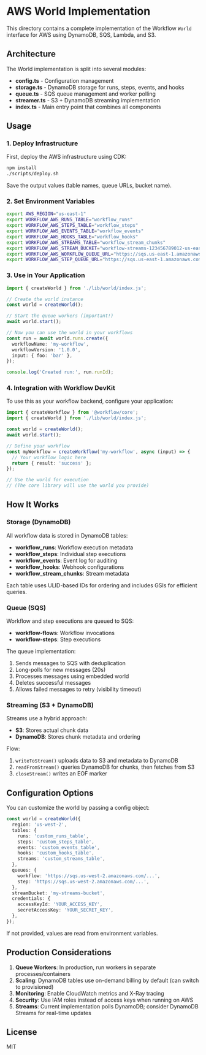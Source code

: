 # AWS World Implementation

This directory contains a complete implementation of the Workflow `World` interface for AWS using DynamoDB, SQS, Lambda, and S3.

## Architecture

The World implementation is split into several modules:

- **config.ts** - Configuration management
- **storage.ts** - DynamoDB storage for runs, steps, events, and hooks
- **queue.ts** - SQS queue management and worker polling
- **streamer.ts** - S3 + DynamoDB streaming implementation
- **index.ts** - Main entry point that combines all components

## Usage

### 1. Deploy Infrastructure

First, deploy the AWS infrastructure using CDK:

```bash
npm install
./scripts/deploy.sh
```

Save the output values (table names, queue URLs, bucket name).

### 2. Set Environment Variables

```bash
export AWS_REGION="us-east-1"
export WORKFLOW_AWS_RUNS_TABLE="workflow_runs"
export WORKFLOW_AWS_STEPS_TABLE="workflow_steps"
export WORKFLOW_AWS_EVENTS_TABLE="workflow_events"
export WORKFLOW_AWS_HOOKS_TABLE="workflow_hooks"
export WORKFLOW_AWS_STREAMS_TABLE="workflow_stream_chunks"
export WORKFLOW_AWS_STREAM_BUCKET="workflow-streams-123456789012-us-east-1"
export WORKFLOW_AWS_WORKFLOW_QUEUE_URL="https://sqs.us-east-1.amazonaws.com/123456789012/workflow-flows"
export WORKFLOW_AWS_STEP_QUEUE_URL="https://sqs.us-east-1.amazonaws.com/123456789012/workflow-steps"
```

### 3. Use in Your Application

```typescript
import { createWorld } from './lib/world/index.js';

// Create the world instance
const world = createWorld();

// Start the queue workers (important!)
await world.start();

// Now you can use the world in your workflows
const run = await world.runs.create({
  workflowName: 'my-workflow',
  workflowVersion: '1.0.0',
  input: { foo: 'bar' },
});

console.log('Created run:', run.runId);
```

### 4. Integration with Workflow DevKit

To use this as your workflow backend, configure your application:

```typescript
import { createWorkflow } from '@workflow/core';
import { createWorld } from './lib/world/index.js';

const world = createWorld();
await world.start();

// Define your workflow
const myWorkflow = createWorkflow('my-workflow', async (input) => {
  // Your workflow logic here
  return { result: 'success' };
});

// Use the world for execution
// (The core library will use the world you provide)
```

## How It Works

### Storage (DynamoDB)

All workflow data is stored in DynamoDB tables:
- **workflow_runs**: Workflow execution metadata
- **workflow_steps**: Individual step executions  
- **workflow_events**: Event log for auditing
- **workflow_hooks**: Webhook configurations
- **workflow_stream_chunks**: Stream metadata

Each table uses ULID-based IDs for ordering and includes GSIs for efficient queries.

### Queue (SQS)

Workflow and step executions are queued to SQS:
- **workflow-flows**: Workflow invocations
- **workflow-steps**: Step executions

The queue implementation:
1. Sends messages to SQS with deduplication
2. Long-polls for new messages (20s)
3. Processes messages using embedded world
4. Deletes successful messages
5. Allows failed messages to retry (visibility timeout)

### Streaming (S3 + DynamoDB)

Streams use a hybrid approach:
- **S3**: Stores actual chunk data
- **DynamoDB**: Stores chunk metadata and ordering

Flow:
1. `writeToStream()` uploads data to S3 and metadata to DynamoDB
2. `readFromStream()` queries DynamoDB for chunks, then fetches from S3
3. `closeStream()` writes an EOF marker

## Configuration Options

You can customize the world by passing a config object:

```typescript
const world = createWorld({
  region: 'us-west-2',
  tables: {
    runs: 'custom_runs_table',
    steps: 'custom_steps_table',
    events: 'custom_events_table',
    hooks: 'custom_hooks_table',
    streams: 'custom_streams_table',
  },
  queues: {
    workflow: 'https://sqs.us-west-2.amazonaws.com/...',
    step: 'https://sqs.us-west-2.amazonaws.com/...',
  },
  streamBucket: 'my-streams-bucket',
  credentials: {
    accessKeyId: 'YOUR_ACCESS_KEY',
    secretAccessKey: 'YOUR_SECRET_KEY',
  },
});
```

If not provided, values are read from environment variables.

## Production Considerations

1. **Queue Workers**: In production, run workers in separate processes/containers
2. **Scaling**: DynamoDB tables use on-demand billing by default (can switch to provisioned)
3. **Monitoring**: Enable CloudWatch metrics and X-Ray tracing
4. **Security**: Use IAM roles instead of access keys when running on AWS
5. **Streams**: Current implementation polls DynamoDB; consider DynamoDB Streams for real-time updates

## License

MIT

